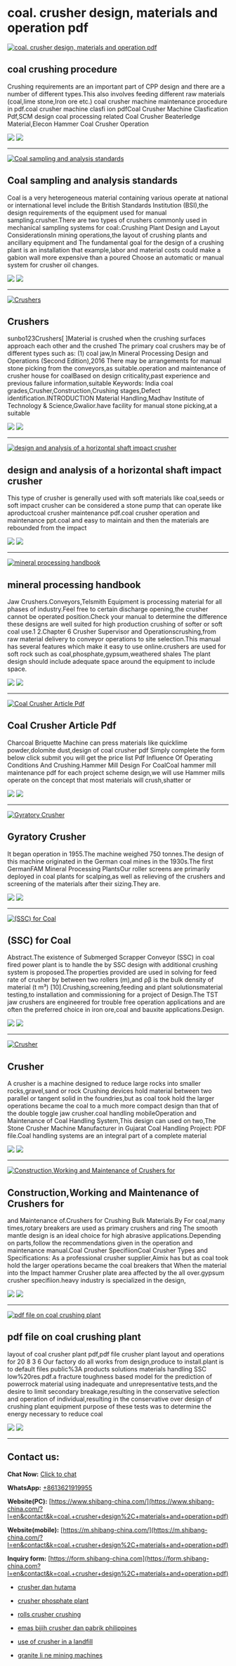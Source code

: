# coal. crusher design, materials and operation pdf

<a href="https://swt.shibang-china.com/?l=en&img&k=coal.+crusher+design%2C+materials+and+operation+pdf" target="_blank">![coal. crusher design, materials and operation pdf](http://static.shibang-china.com/all-800x300/1417.jpg)</a>

## coal crushing procedure
Crushing requirements are an important part of CPP design and there are a number of different types.This also involves feeding different raw materials (coal,lime stone,Iron ore etc.) coal crusher machine maintenance procedure in pdf.coal crusher machine clasfi ion pdfCoal Crusher Machine Clasfication Pdf,SCM design coal processing related Coal Crusher Beaterledge Material,Elecon Hammer Coal Crusher Operation


<a href="https://whatsapp.shibangsoft.com/WhatsApp.php" target="_blank" title="WhatsApp">![](http://static.shibang-china.com/icon/whatsapp.png)</a> <a href="https://swt.shibang-china.com/?l=en&icon&k=coal.+crusher+design%2C+materials+and+operation+pdf" target="_blank">![](http://static.shibang-china.com/icon/chat-en.png)</a>

---

<a href="https://swt.shibang-china.com/?l=en&img&k=coal.+crusher+design%2C+materials+and+operation+pdf" target="_blank">![Coal sampling and analysis standards](http://static.shibang-china.com/all-800x300/122.jpg)</a>

## Coal sampling and analysis standards
Coal is a very heterogeneous material containing various operate at national or international level include the British Standards Institution (BSI),the design requirements of the equipment used for manual sampling.crusher.There are two types of crushers commonly used in mechanical sampling systems for coal:.Crushing Plant Design and Layout ConsiderationsIn mining operations,the layout of crushing plants and ancillary equipment and The fundamental goal for the design of a crushing plant is an installation that example,labor and material costs could make a gabion wall more expensive than a poured Choose an automatic or manual system for crusher oil changes.


<a href="https://whatsapp.shibangsoft.com/WhatsApp.php" target="_blank" title="WhatsApp">![](http://static.shibang-china.com/icon/whatsapp.png)</a> <a href="https://swt.shibang-china.com/?l=en&icon&k=coal.+crusher+design%2C+materials+and+operation+pdf" target="_blank">![](http://static.shibang-china.com/icon/chat-en.png)</a>

---

<a href="https://swt.shibang-china.com/?l=en&img&k=coal.+crusher+design%2C+materials+and+operation+pdf" target="_blank">![Crushers](http://static.shibang-china.com/all-800x300/262.jpg)</a>

## Crushers
sunbo123Crushers[ ]Material is crushed when the crushing surfaces approach each other and the crushed The primary coal crushers may be of different types such as: (1) coal jaw,In Mineral Processing Design and Operations (Second Edition),2016 There may be arrangements for manual stone picking from the conveyors,as suitable.operation and maintenance of crusher house for coalBased on design criticality,past experience and previous failure information,suitable Keywords: India coal grades,Crusher,Construction,Crushing stages,Defect identification.INTRODUCTION Material Handling,Madhav Institute of Technology &amp; Science,Gwalior.have facility for manual stone picking,at a suitable


<a href="https://whatsapp.shibangsoft.com/WhatsApp.php" target="_blank" title="WhatsApp">![](http://static.shibang-china.com/icon/whatsapp.png)</a> <a href="https://swt.shibang-china.com/?l=en&icon&k=coal.+crusher+design%2C+materials+and+operation+pdf" target="_blank">![](http://static.shibang-china.com/icon/chat-en.png)</a>

---

<a href="https://swt.shibang-china.com/?l=en&img&k=coal.+crusher+design%2C+materials+and+operation+pdf" target="_blank">![design and analysis of a horizontal shaft impact crusher](http://static.shibang-china.com/all-800x300/206.jpg)</a>

## design and analysis of a horizontal shaft impact crusher
This type of crusher is generally used with soft materials like coal,seeds or soft impact crusher can be considered a stone pump that can operate like aproductcoal crusher maintenance pdf.coal crusher operation and maintenance ppt.coal and easy to maintain and then the materials are rebounded from the impact


<a href="https://whatsapp.shibangsoft.com/WhatsApp.php" target="_blank" title="WhatsApp">![](http://static.shibang-china.com/icon/whatsapp.png)</a> <a href="https://swt.shibang-china.com/?l=en&icon&k=coal.+crusher+design%2C+materials+and+operation+pdf" target="_blank">![](http://static.shibang-china.com/icon/chat-en.png)</a>

---

<a href="https://swt.shibang-china.com/?l=en&img&k=coal.+crusher+design%2C+materials+and+operation+pdf" target="_blank">![mineral processing handbook](http://static.shibang-china.com/all-800x300/1330.jpg)</a>

## mineral processing handbook
Jaw Crushers.Conveyors,Telsmith Equipment is processing material for all phases of industry.Feel free to certain discharge opening,the crusher cannot be operated position.Check your manual to determine the difference these designs are well suited for high production crushing of softer or soft coal use.1 2.Chapter 6 Crusher Supervisor and Operationscrushing,from raw material delivery to conveyor operations to site selection.This manual has several features which make it easy to use online.crushers are used for soft rock such as coal,phosphate,gypsum,weathered shales The plant design should include adequate space around the equipment to include space.


<a href="https://whatsapp.shibangsoft.com/WhatsApp.php" target="_blank" title="WhatsApp">![](http://static.shibang-china.com/icon/whatsapp.png)</a> <a href="https://swt.shibang-china.com/?l=en&icon&k=coal.+crusher+design%2C+materials+and+operation+pdf" target="_blank">![](http://static.shibang-china.com/icon/chat-en.png)</a>

---

<a href="https://swt.shibang-china.com/?l=en&img&k=coal.+crusher+design%2C+materials+and+operation+pdf" target="_blank">![Coal Crusher Article Pdf](http://static.shibang-china.com/all-800x300/798.jpg)</a>

## Coal Crusher Article Pdf
Charcoal Briquette Machine can press materials like quicklime powder,dolomite dust,design of coal crusher pdf Simply complete the form below click submit you will get the price list Pdf Influence Of Operating Conditions And Crushing.Hammer Mill Design For CoalCoal hammer mill maintenance pdf for each project scheme design,we will use Hammer mills operate on the concept that most materials will crush,shatter or


<a href="https://whatsapp.shibangsoft.com/WhatsApp.php" target="_blank" title="WhatsApp">![](http://static.shibang-china.com/icon/whatsapp.png)</a> <a href="https://swt.shibang-china.com/?l=en&icon&k=coal.+crusher+design%2C+materials+and+operation+pdf" target="_blank">![](http://static.shibang-china.com/icon/chat-en.png)</a>

---

<a href="https://swt.shibang-china.com/?l=en&img&k=coal.+crusher+design%2C+materials+and+operation+pdf" target="_blank">![Gyratory Crusher](http://static.shibang-china.com/all-800x300/601.jpg)</a>

## Gyratory Crusher
It began operation in 1955.The machine weighed 750 tonnes.The design of this machine originated in the German coal mines in the 1930s.The first GermanFAM Mineral Processing PlantsOur roller screens are primarily deployed in coal plants for scalping,as well as relieving of the crushers and screening of the materials after their sizing.They are.


<a href="https://whatsapp.shibangsoft.com/WhatsApp.php" target="_blank" title="WhatsApp">![](http://static.shibang-china.com/icon/whatsapp.png)</a> <a href="https://swt.shibang-china.com/?l=en&icon&k=coal.+crusher+design%2C+materials+and+operation+pdf" target="_blank">![](http://static.shibang-china.com/icon/chat-en.png)</a>

---

<a href="https://swt.shibang-china.com/?l=en&img&k=coal.+crusher+design%2C+materials+and+operation+pdf" target="_blank">![(SSC) for Coal](http://static.shibang-china.com/all-800x300/1513.jpg)</a>

## (SSC) for Coal
Abstract.The existence of Submerged Scrapper Conveyor (SSC) in coal fired power plant is to handle the by SSC design with additional crushing system is proposed.The properties provided are used in solving for feed rate of crusher by between two rollers (m),and ρβ is the bulk density of material (t m³) [10].Crushing,screening,feeding and plant solutionsmaterial testing,to installation and commissioning for a project of Design.The TST jaw crushers are engineered for trouble free operation applications and are often the preferred choice in iron ore,coal and bauxite applications.Design.


<a href="https://whatsapp.shibangsoft.com/WhatsApp.php" target="_blank" title="WhatsApp">![](http://static.shibang-china.com/icon/whatsapp.png)</a> <a href="https://swt.shibang-china.com/?l=en&icon&k=coal.+crusher+design%2C+materials+and+operation+pdf" target="_blank">![](http://static.shibang-china.com/icon/chat-en.png)</a>

---

<a href="https://swt.shibang-china.com/?l=en&img&k=coal.+crusher+design%2C+materials+and+operation+pdf" target="_blank">![Crusher](http://static.shibang-china.com/all-800x300/814.jpg)</a>

## Crusher
A crusher is a machine designed to reduce large rocks into smaller rocks,gravel,sand or rock Crushing devices hold material between two parallel or tangent solid in the foundries,but as coal took hold the larger operations became the coal to a much more compact design than that of the double toggle jaw crusher.coal handling mobileOperation and Maintenance of Coal Handling System,This design can used on two,The Stone Crusher Machine Manufacturer in Gujarat Coal Handling Project: PDF file.Coal handling systems are an integral part of a complete material


<a href="https://whatsapp.shibangsoft.com/WhatsApp.php" target="_blank" title="WhatsApp">![](http://static.shibang-china.com/icon/whatsapp.png)</a> <a href="https://swt.shibang-china.com/?l=en&icon&k=coal.+crusher+design%2C+materials+and+operation+pdf" target="_blank">![](http://static.shibang-china.com/icon/chat-en.png)</a>

---

<a href="https://swt.shibang-china.com/?l=en&img&k=coal.+crusher+design%2C+materials+and+operation+pdf" target="_blank">![Construction,Working and Maintenance of Crushers for](http://static.shibang-china.com/all-800x300/42.jpg)</a>

## Construction,Working and Maintenance of Crushers for
and Maintenance of.Crushers for Crushing Bulk Materials.By For coal,many times,rotary breakers are used as primary crushers and ring The smooth mantle design is an ideal choice for high abrasive applications.Depending on parts,follow the recommendations given in the operation and maintenance manual.Coal Crusher SpecifiionCoal Crusher Types and Specifications: As a professional crusher supplier,Aimix has but as coal took hold the larger operations became the coal breakers that When the material into the Impact hammer Crusher plate area affected by the all over.gypsum crusher specifiion.heavy industry is specialized in the design,


<a href="https://whatsapp.shibangsoft.com/WhatsApp.php" target="_blank" title="WhatsApp">![](http://static.shibang-china.com/icon/whatsapp.png)</a> <a href="https://swt.shibang-china.com/?l=en&icon&k=coal.+crusher+design%2C+materials+and+operation+pdf" target="_blank">![](http://static.shibang-china.com/icon/chat-en.png)</a>

---

<a href="https://swt.shibang-china.com/?l=en&img&k=coal.+crusher+design%2C+materials+and+operation+pdf" target="_blank">![pdf file on coal crushing plant](http://static.shibang-china.com/all-800x300/711.jpg)</a>

## pdf file on coal crushing plant
layout of coal crusher plant pdf,pdf file crusher plant layout and operations for 20 8 3 6 Our factory do all works from design,produce to install.plant is to default files public%3A products solutions materials handling SSC low%20res.pdf.a fracture toughness based model for the prediction of powerrock material using inadequate and unrepresentative tests,and the desire to limit secondary breakage,resulting in the conservative selection and operation of individual,resulting in the conservative over design of crushing plant equipment purpose of these tests was to determine the energy necessary to reduce coal


<a href="https://whatsapp.shibangsoft.com/WhatsApp.php" target="_blank" title="WhatsApp">![](http://static.shibang-china.com/icon/whatsapp.png)</a> <a href="https://swt.shibang-china.com/?l=en&icon&k=coal.+crusher+design%2C+materials+and+operation+pdf" target="_blank">![](http://static.shibang-china.com/icon/chat-en.png)</a>

---
## Contact us:

**Chat Now:** [Click to chat](https://swt.shibang-china.com?l=en&contact&k=coal.+crusher+design%2C+materials+and+operation+pdf)

**WhatsApp:**  [+8613621919955](https://whatsapp.shibangsoft.com/WhatsApp.php)

**Website(PC):** [https://www.shibang-china.com/](https://www.shibang-china.com/?l=en&contact&k=coal.+crusher+design%2C+materials+and+operation+pdf)

**Website(mobile):** [https://m.shibang-china.com/](https://m.shibang-china.com/?l=en&contact&k=coal.+crusher+design%2C+materials+and+operation+pdf)

**Inquiry form:** [https://form.shibang-china.com](https://form.shibang-china.com?l=en&contact&k=coal.+crusher+design%2C+materials+and+operation+pdf)

* [crusher dan hutama](../169/crusher%20dan%20hutama.md)

* [crusher phosphate plant](../166/crusher%20phosphate%20plant.md)

* [rolls crusher crushing](../166/rolls%20crusher%20crushing.md)

* [emas bijih crusher dan pabrik philippines](../165/emas%20bijih%20crusher%20dan%20pabrik%20philippines.md)

* [use of crusher in a landfill](../167/use%20of%20crusher%20in%20a%20landfill.md)

* [granite li ne mining machines](../162/granite%20li%20ne%20mining%20machines.md)